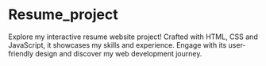 # Resume_project
Explore my interactive resume website project! Crafted with HTML, CSS and JavaScript, it showcases my skills and experience. Engage with its user-friendly design and discover my web development journey.
